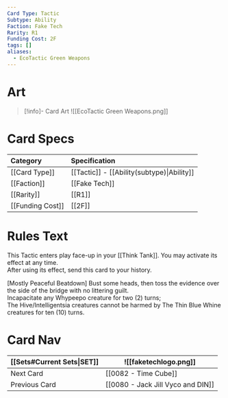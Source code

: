 ```yaml
---
Card Type: Tactic
Subtype: Ability
Faction: Fake Tech
Rarity: R1
Funding Cost: 2F
tags: []
aliases:
  - EcoTactic Green Weapons
---
```

# Art

> [!info]- Card Art
> ![[EcoTactic Green Weapons.png]]

# Card Specs

| Category | Specification| 
| :--- | :--- |
| [[Card Type]] | [[Tactic]] - [[Ability(subtype)\|Ability]] | 
| [[Faction]] | [[Fake Tech]] |  
| [[Rarity]] | [[R1]] |  
| [[Funding Cost]] | [[2F]] |  

# Rules Text  

This Tactic enters play face-up in your [[Think Tank]]. You may activate its effect at any time.  
After using its effect, send this card to your history.  

[Mostly Peaceful Beatdown] Bust some heads, then toss the evidence over the side of the bridge with no littering guilt.  
Incapacitate any Whypeepo creature for two (2) turns;  
The Hive/Intelligentsia creatures cannot be harmed by The Thin Blue Whine creatures for ten (10) turns.  

# Card Nav

| [[Sets#Current Sets\|SET]]           | ![[faketechlogo.png]]          |
| ------------- | ------------------------------ |
| Next Card     | [[0082 - Time Cube]] |
| Previous Card | [[0080 - Jack Jill Vyco and DIN]]         |


